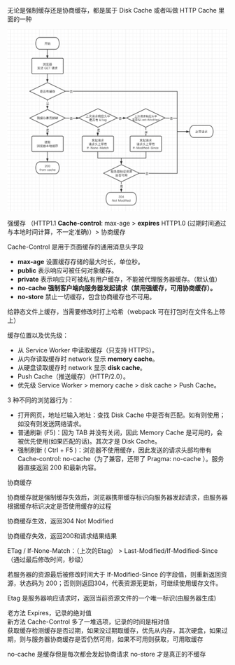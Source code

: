 无论是强制缓存还是协商缓存，都是属于 Disk Cache 或者叫做 HTTP Cache 里面的一种

![](../assets/浏览器缓存机制-20240703144245411.jpg)

强缓存
（HTTP1.1 **Cache-control**: max-age > **expires** HTTP1.0 (过期时间通过与本地时间计算，不一定准确)）> 协商缓存

Cache-Control 是用于页面缓存的通用消息头字段

- **max-age** 设置缓存存储的最大时长，单位秒。
- **public** 表示响应可被任何对象缓存。
- **private** 表示响应只可被私有用户缓存，不能被代理服务器缓存。（默认值）
- **no-cache 强制客户端向服务器发起请求（禁用强缓存，可用协商缓存）。**
- **no-store** 禁止一切缓存，包含协商缓存也不可用。

给静态文件上缓存，当需要修改时打上哈希（webpack 可在打包时在文件名上带上）


缓存位置以及优先级：

- 从 Service Worker 中读取缓存（只支持 HTTPS）。
- 从内存读取缓存时 network 显示 **memory cache**。
- 从硬盘读取缓存时 network 显示 **disk cache**。
- Push Cache（推送缓存）（HTTP/2.0）。
- 优先级 Service Worker > memory cache > disk cache > Push Cache。

3 种不同的浏览器行为：

- 打开网页，地址栏输入地址：查找 Disk Cache 中是否有匹配。如有则使用；如没有则发送网络请求。
- 普通刷新 (F5)：因为 TAB 并没有关闭，因此 Memory Cache 是可用的，会被优先使用(如果匹配的话)。其次才是 Disk Cache。
- 强制刷新 ( Ctrl + F5 )：浏览器不使用缓存，因此发送的请求头部均带有 Cache-control: no-cache（为了兼容，还带了 Pragma: no-cache ）。服务器直接返回 200 和最新内容。


协商缓存

协商缓存就是强制缓存失效后，浏览器携带缓存标识向服务器发起请求，由服务器根据缓存标识决定是否使用缓存的过程

协商缓存生效，返回304 Not Modified

协商缓存失效，返回200和请求结果结果


ETag / If-None-Match：（上次的Etag）  >  Last-Modified/If-Modified-Since（通过最后修改时间，秒级）

若服务器的资源最后被修改时间大于 If-Modified-Since 的字段值，则重新返回资源，状态码为 200；否则则返回304，代表资源无更新，可继续使用缓存文件。

Etag 是服务器响应请求时，返回当前资源文件的一个唯一标识(由服务器生成)


老方法 Expires，记录的绝对值  
新方法 Cache-Control 多了一堆选项，记录的时间是相对值  
获取缓存检测缓存是否过期，如果没过期取缓存，优先从内存，其次硬盘，如果过期，则与服务器协商缓存是否仍然可用，如果不可用则获取，可用取缓存


no-cache 是缓存但是每次都会发起协商请求
no-store 才是真正的不缓存